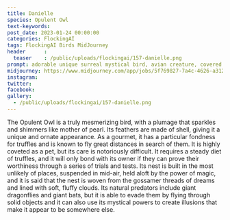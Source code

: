 ```yaml
---
title: Danielle
species: Opulent Owl
text-keywords: 
post_date: 2023-01-24 00:00:00
categories: FlockingAI
tags: FlockingAI Birds MidJourney 
header      :
  teaser    : /public/uploads/flockingai/157-danielle.png
prompt: adorable unique surreal mystical bird, avian creature, covered in sequins, sparkling, shimmering, ethereal, magical, ✨✨✨, intricate, ornate, hypermaximalist, hyperdetailed, stunningly beautiful digital illustration, by Naoto Hattori, by Audrey Kawasaki, by Victo Ngai, by Amy Sol, by Studio Ghibli, by Ravynne Phelan, by Gustav Klimt, by James R. Eads, on a white background
midjourney: https://www.midjourney.com/app/jobs/5f769827-7a4c-4626-a312-71391ec67a5c
instagram: 
twitter: 
facebook: 
gallery: 
  - /public/uploads/flockingai/157-danielle.png
---
```


The Opulent Owl is a truly mesmerizing bird, with a plumage that sparkles and shimmers like mother of pearl. Its feathers are made of shell, giving it a unique and ornate appearance. As a gourmet, it has a particular fondness for truffles and is known to fly great distances in search of them. It is highly coveted as a pet, but its care is notoriously difficult. It requires a steady diet of truffles, and it will only bond with its owner if they can prove their worthiness through a series of trials and tests. Its nest is built in the most unlikely of places, suspended in mid-air, held aloft by the power of magic, and it is said that the nest is woven from the gossamer threads of dreams and lined with soft, fluffy clouds. Its natural predators include giant dragonflies and giant bats, but it is able to evade them by flying through solid objects and it can also use its mystical powers to create illusions that make it appear to be somewhere else.
